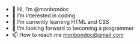 - 👋 Hi, I’m @monbondoc
- 👀 I’m interested in coding
- 🌱 I’m currently learning HTML and CSS
- 💞️ I’m looking forward to becoming a programmer
- 📫 How to reach me monbondoc@gmail.com

<!---
monbondoc/monbondoc is a ✨ special ✨ repository because its `README.md` (this file) appears on your GitHub profile.
You can click the Preview link to take a look at your changes.
--->

